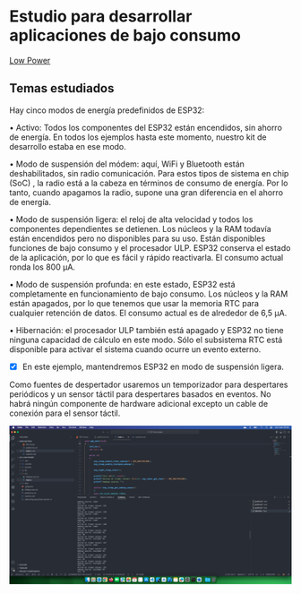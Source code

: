 # Estudio para desarrollar aplicaciones de bajo consumo 

[ Low Power](https://github.com/PacktPublishing/Internet-of-Things-with-ESP32/blob/main/ch4/lsleep_example/src/main.c)

## Temas estudiados

Hay cinco modos de energía predefinidos de ESP32:  

• Activo: Todos los componentes del ESP32 están encendidos, sin ahorro de energía. En todos los ejemplos hasta este momento, nuestro kit de desarrollo estaba en ese modo.  

• Modo de suspensión del módem: aquí, Wi­Fi y Bluetooth están deshabilitados, sin radio comunicación. Para estos tipos de sistema en chip (SoC) , la radio está a la cabeza en términos de consumo de energía. Por lo tanto, cuando apagamos la radio, supone una gran diferencia en el ahorro de energía.  

• Modo de suspensión ligera: el reloj de alta velocidad y todos los componentes dependientes se detienen. Los núcleos y la RAM todavía están encendidos pero no disponibles para su uso. Están disponibles funciones de bajo consumo y el procesador ULP. ESP32 conserva el estado de la aplicación, por lo que es fácil y rápido reactivarla. El consumo actual ronda los 800 μA.  

• Modo de suspensión profunda: en este estado, ESP32 está completamente en funcionamiento de bajo consumo. Los núcleos y la RAM están apagados, por lo que tenemos que usar la memoria RTC para cualquier retención de datos. El consumo actual es de alrededor de 6,5 μA.  

• Hibernación: el procesador ULP también está apagado y ESP32 no tiene ninguna capacidad de cálculo en este modo. Sólo el subsistema RTC está disponible para activar el sistema cuando ocurre un evento externo.


- [x] En este ejemplo, mantendremos ESP32 en modo de suspensión ligera.

Como fuentes de despertador usaremos un temporizador para despertares periódicos y un sensor táctil para despertares basados en eventos. No habrá ningún componente de hardware adicional excepto un cable de conexión para el sensor táctil.  

<div style="text-align: center;">

![](docs/result.png)

</div>
